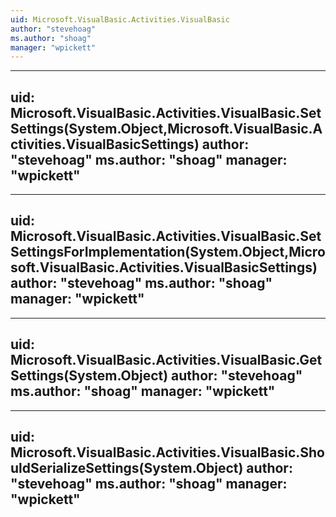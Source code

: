```yaml
---
uid: Microsoft.VisualBasic.Activities.VisualBasic
author: "stevehoag"
ms.author: "shoag"
manager: "wpickett"
---
```


---
uid: Microsoft.VisualBasic.Activities.VisualBasic.SetSettings(System.Object,Microsoft.VisualBasic.Activities.VisualBasicSettings)
author: "stevehoag"
ms.author: "shoag"
manager: "wpickett"
---

---
uid: Microsoft.VisualBasic.Activities.VisualBasic.SetSettingsForImplementation(System.Object,Microsoft.VisualBasic.Activities.VisualBasicSettings)
author: "stevehoag"
ms.author: "shoag"
manager: "wpickett"
---

---
uid: Microsoft.VisualBasic.Activities.VisualBasic.GetSettings(System.Object)
author: "stevehoag"
ms.author: "shoag"
manager: "wpickett"
---

---
uid: Microsoft.VisualBasic.Activities.VisualBasic.ShouldSerializeSettings(System.Object)
author: "stevehoag"
ms.author: "shoag"
manager: "wpickett"
---

